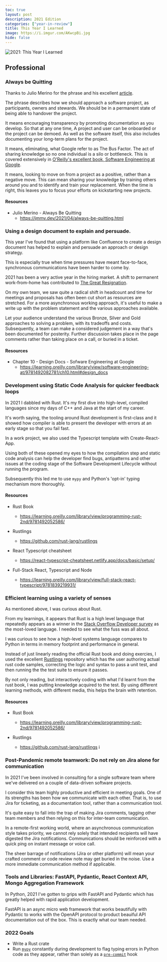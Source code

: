 ```yaml
---
toc: true
layout: post
description: 2021 Edition
categories: ["year-in-review"]
title: This Year I Learned
image: https://i.imgur.com/AKwcpBi.jpg
hide: false
---
```


![](https://i.imgur.com/AKwcpBi.jpg "2021: This Year I Learned")

## Professional

### Always be Quitting

Thanks to Julio Merino for the phrase and his excellent [article](https://jmmv.dev/2021/04/always-be-quitting.html).

The phrase describes how we should approach a software project, as participants, owners and stewards. We should be in a permanent state of being able to handover the project.

It means encouraging transparency by promoting documentation as you develop. So that at any one time, A project and user can be onboarded or the project can be demoed. As well as the software itself, this also includes documenting your long-term plans for the project.

It means, eliminating, what Google refer to as The Bus Factor. The act of sharing knowledge so no one individual is a silo or bottleneck. This is covered extensively in [O'Reilly's excellent book, Software Engineering at Google](https://learning.oreilly.com/library/view/software-engineering-at/9781492082781/).

It means, looking to move on from a project as a positive, rather than a negative move. This can mean sharing your knowledge by training others around you and to identify and train your replacement. When the time is right, this leaves you to focus your efforts on kickstarting new projects.

#### Resources

- Julio Merino - Always Be Quitting
  - https://jmmv.dev/2021/04/always-be-quitting.html

### Using a design document to explain and persuade.

This year I've found that using a platform like Confluence to create a design document has helped to explain and persuade an approach or design strategy.

This is especially true when time pressures have meant face-to-face, synchronous communications have been harder to come by.

2021 has been a very active year in the hiring market. A shift to permanent work-from-home has contributed to [The Great Resignation](https://hbr.org/2021/09/who-is-driving-the-great-resignation).

On my own team, we saw quite a radical shift in headcount and time for meetings and proposals has often been cut short as resources are stretched. For a more asynchronous working approach, it's useful to make a write up with the problem statement and the various approaches available.

Let your audience understand the various Bronze, Silver and Gold approaches to solving a problem, with its tradeoffs and costs. Subsequently, a team can make a considered judgement in a way that's been documented for posterity. Further discussion takes place in the page comments rather than taking place on a call, or buried in a ticket.

#### Resources

- Chapter 10 - Design Docs - Sofware Engineering at Google
  - https://learning.oreilly.com/library/view/software-engineering-at/9781492082781/ch10.html#design_docs

### Development using Static Code Analysis for quicker feedback loops

In 2021 I dabbled with Rust. It's my first dive into high-level, compiled languages since my days of C++ and Java at the start of my career.

It's worth saying, the tooling around Rust development is first-class and it showed how compiler is able to present the developer with errors at an early stage so that you fail fast.

In a work project, we also used the Typescript template with Create-React-App.

Using both of these opened my eyes to how the compilation step and static code analysis can help the developer find bugs, antipatterns and other issues at the coding stage of the Software Development Lifecycle without running the program.

Subsequently this led me to use `mypy` and Python's 'opt-in' typing mechanism more thoroughly.

#### Resources

- Rust Book

  - https://learning.oreilly.com/library/view/programming-rust-2nd/9781492052586/

- Rustlings

  - https://github.com/rust-lang/rustlings

- React Typescript cheatsheet

  - https://react-typescript-cheatsheet.netlify.app/docs/basic/setup/

- Full-Stack React, Typescript and Node
  - https://learning.oreilly.com/library/view/full-stack-react-typescript/9781839219931/

### Efficient learning using a variety of senses

As mentioned above, I was curious about Rust.

From my learnings, it appears that Rust is a high level language that repeatedly appears as a winner in the [Stack Overflow Developer survey](https://insights.stackoverflow.com/survey/2021#most-loved-dreaded-and-wanted-language-love-dread) as the most-loved language. I needed to see what the fuss was all about.

I was curious to see how a high-level systems language compares to Python in terms in memory footprint and performance in general.

Instead of just linearly reading the official Rust book and doing exercies, I used the excellent [Rustlings](https://github.com/rust-lang/rustlings) repository which has the user authoring actual rust code samples, correcting the logic and syntax to pass a unit test, and then running the the test suite to ensure it passes.

By not only reading, but interactively coding with what I'd learnt from the rust book, I was putting knowledge acquired to the test. By using different learning methods, with different media, this helps the brain with retention.

#### Resources

- Rust Book

  - https://learning.oreilly.com/library/view/programming-rust-2nd/9781492052586/

- Rustlings

  - https://github.com/rust-lang/rustlings
    i

### Post-Pandemic remote teamwork: Do not rely on Jira alone for communication

In 2021 I've been involved in consulting for a single software team where we've delivered on a couple of data-driven software projects.

I consider this team highly productive and efficient in meeting goals. One of its strengths has been how we communicate with each other. That is, to use Jira for ticketing, as a documentation tool, rather than a communication tool.

It's quite easy to fall into the trap of making Jira comments, tagging other team members and then relying on this for inter-team communication.

In a remote-first working world, where an asynchronous communication style takes priority, we cannot rely solely that intended recipients will have digested the Jira notifications. Communications should be reinforced with a quick ping on instant message or voice call.

The sheer barrage of notifications (Jira or other platform) will mean your crafted comment or code review note may get buried in the noise. Use a more immediate communication method if applicable.

### Tools and Libraries: FastAPI, Pydantic, React Context API, Mongo Aggregation Framework

In Python, 2021 I've gotten to grips with FastAPI and Pydantic which has greatly helped with rapid application development.

FastAPI is an async micro web framework that works beautifully with Pydantic to works with the OpenAPI protocol to product beauiful API documentation out of the box. This is exactly what our team needed.

<!-- In frontend land, we've reafactored -->

<!--
## Personal

### Lesser Minds, the importance of engaging with strangers

Lorem Ipsum ..

### Standing desks work well for me

Lorem Ipsum ..

### Parenting: Your childhood experiences and behaviours carried over for you to repeat as a parent

Lorem Ipsum ..

### The role of listening in healthy relationships

Lorem Ipsum ..

### Be a strict gatekeeper for the media you consume.

Lorem Ipsum ..

### Parenting: Importance of apology

Lorem Ipsum ..

-->

### 2022 Goals

- Write a Rust crate
- Run [`mypy`](http://www.mypy-lang.org/) constantly during development to flag typing errors in Python code as they appear, rather than solely as a [`pre-commit`](https://pre-commit.com/) hook
